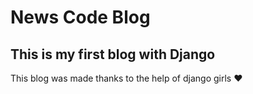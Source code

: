 # News Code Blog
## This is my first blog with Django
This blog was made thanks to the help of django girls ❤
